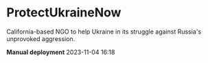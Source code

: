 # ProtectUkraineNow
California-based NGO to help Ukraine in its struggle against Russia's unprovoked aggression.

**Manual deployment**
2023-11-04 16:18
